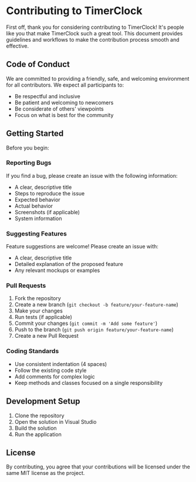 # Contributing to TimerClock

First off, thank you for considering contributing to TimerClock! It's people like you that make TimerClock such a great tool. This document provides guidelines and workflows to make the contribution process smooth and effective.

## Code of Conduct

We are committed to providing a friendly, safe, and welcoming environment for all contributors. We expect all participants to:

- Be respectful and inclusive
- Be patient and welcoming to newcomers
- Be considerate of others' viewpoints
- Focus on what is best for the community

## Getting Started

Before you begin:

### Reporting Bugs

If you find a bug, please create an issue with the following information:
- A clear, descriptive title
- Steps to reproduce the issue
- Expected behavior
- Actual behavior
- Screenshots (if applicable)
- System information

### Suggesting Features

Feature suggestions are welcome! Please create an issue with:
- A clear, descriptive title
- Detailed explanation of the proposed feature
- Any relevant mockups or examples

### Pull Requests

1. Fork the repository
2. Create a new branch (`git checkout -b feature/your-feature-name`)
3. Make your changes
4. Run tests (if applicable)
5. Commit your changes (`git commit -m 'Add some feature'`)
6. Push to the branch (`git push origin feature/your-feature-name`)
7. Create a new Pull Request

### Coding Standards

- Use consistent indentation (4 spaces)
- Follow the existing code style
- Add comments for complex logic
- Keep methods and classes focused on a single responsibility

## Development Setup

1. Clone the repository
2. Open the solution in Visual Studio
3. Build the solution
4. Run the application

## License

By contributing, you agree that your contributions will be licensed under the same MIT license as the project. 